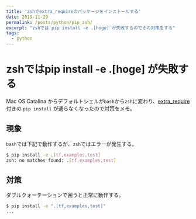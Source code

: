 ```yaml
---
title: 'zshでextra_requireのパッケージをインストールする'
date: 2019-11-29
permalink: /posts/python/pip_zsh/
excerpt: "zshでは`pip install -e .[hoge]`が失敗するのでその対策をする"
tags:
  - python
---
```


# zshではpip install -e .[hoge] が失敗する

Mac OS Catalina からデフォルトシェルが`bash`から`zsh`に変わり、[extra_require](<https://pip.pypa.io/en/stable/reference/pip_install/#examples>) 付きの `pip install` が通らなくなったので対策をメモ。

## 現象

`bash`では下記で動作するが、`zsh`ではエラーが発生する。

```bash
$ pip install -e .[tf,examples,test]
zsh: no matches found: .[tf,examples,test]
```

## 対策

ダブルクォーテーションで囲うと正常に動作する。

```bash
$ pip install -e ".[tf,examples,test]"
...
```

